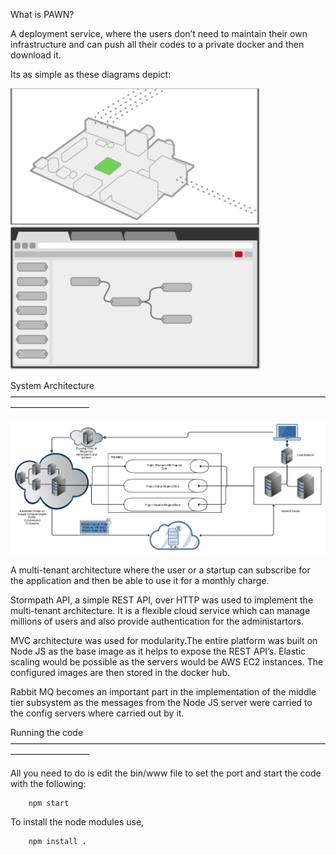 What is PAWN? 

A deployment service, where the users don’t need to maintain their own infrastructure and can push all their codes to a private docker and then download it. 

Its as simple as these diagrams depict:

![Alt text](public/images/build_1.jpg?raw=true "Build you App")  ![Alt text](public/images/create_1.jpg?raw=true "Draw out your deployment")




System Architecture
—————————————————————————————————————————————

![Alt text](public/images/projarch.jpg?raw=true "PAWN Architecture")

A multi-tenant architecture where the user or a startup can subscribe for the application and then be able to use it for a monthly charge. 

Stormpath API, a simple REST API, over HTTP was used to implement the multi-tenant architecture. It is a flexible cloud service which can manage millions of users and also provide authentication for the administartors. 

MVC architecture was used for modularity.The entire platform was built on Node JS as the base image as it helps to expose the REST API’s. Elastic scaling would be possible as the servers would be AWS EC2 instances. The configured images are then stored in the docker hub.

Rabbit MQ becomes an important part in the implementation of the middle tier subsystem as the messages from the Node JS server were carried to the config servers where carried out by it. 

Running the code
—————————————————————————————————————————————

All you need to do is edit the bin/www file to set the port and start the code with the following:

		npm start

To install the node modules use,

		npm install .


